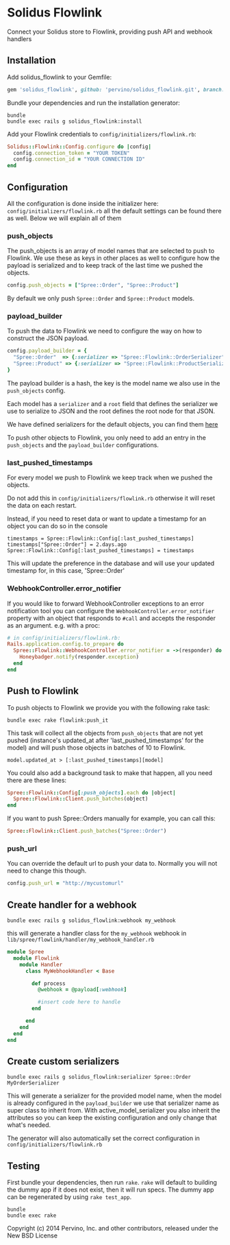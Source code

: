# Solidus Flowlink

Connect your Solidus store to Flowlink, providing push API and webhook handlers

## Installation

Add solidus_flowlink to your Gemfile:

```ruby
gem 'solidus_flowlink', github: 'pervino/solidus_flowlink.git', branch: 'master'
```

Bundle your dependencies and run the installation generator:

```shell
bundle
bundle exec rails g solidus_flowlink:install
```

Add your Flowlink credentials to `config/initializers/flowlink.rb`:

```ruby
Solidus::Flowlink::Config.configure do |config|
  config.connection_token = "YOUR TOKEN"
  config.connection_id = "YOUR CONNECTION ID"
end
```

## Configuration

All the configuration is done inside the initializer here: `config/initializers/flowlink.rb` all the default settings can be found there as well. Below we will explain all of them

### push_objects

The push_objects is an array of model names that are selected to push to Flowlink. We use these as keys in other places as well to configure how the payload is serialized and to keep track of the last time we pushed the objects.

```ruby
config.push_objects = ["Spree::Order", "Spree::Product"]
```

By default we only push `Spree::Order` and `Spree::Product` models.

### payload_builder

To push the data to Flowlink we need to configure the way on how to construct the JSON payload.


```ruby
config.payload_builder = {
  "Spree::Order"  => {:serializer => "Spree::Flowlink::OrderSerializer", :root => "orders"},
  "Spree::Product" => {:serializer => "Spree::Flowlink::ProductSerializer", :root => "products"},
}

```
The payload builder is a hash, the key is the model name we also use in the `push_objects` config.

Each model has a `serializer` and a `root` field that defines the serializer we use to serialize to JSON and the root defines the root node for that JSON.

We have defined serializers for the default objects, you can find them [here](https://github.com/pervino/solidus_flowlink/tree/2-3-stable/app/serializers/spree/flowlink)

To push other objects to Flowlink, you only need to add an entry in the `push_objects` and the `payload_builder` configurations.


### last_pushed_timestamps

For every model we push to Flowlink we keep track when we pushed the objects.

Do not add this in `config/initializers/flowlink.rb` otherwise it will reset the data on each restart.

Instead, if you need to reset data or want to update a timestamp for an object you can do so in the console

```shell
timestamps = Spree::Flowlink::Config[:last_pushed_timestamps]
timestamps["Spree::Order"] = 2.days.ago
Spree::Flowlink::Config[:last_pushed_timestamps] = timestamps
```

This will update the preference in the database and will use your updated timestamp for, in this case, 'Spree::Order'

### WebhookController.error_notifier

If you would like to forward WebhookController exceptions to an error
notification tool you can configure the `WebhookController.error_notifier`
property with an object that responds to `#call` and accepts the responder as an
argument. e.g. with a proc:

```ruby
# in config/initializers/flowlink.rb:
Rails.application.config.to_prepare do
  Spree::Flowlink::WebhookController.error_notifier = ->(responder) do
    Honeybadger.notify(responder.exception)
  end
end
```

## Push to Flowlink

To push objects to Flowlink we provide you with the following rake task:

```shell
bundle exec rake flowlink:push_it
```

This task will collect all the objects from `push_objects` that are not yet pushed (instance's updated_at after 'last_pushed_timestamps' for the model) and will push those objects in batches of 10 to Flowlink.

```
model.updated_at > [:last_pushed_timestamps][model]
```

You could also add a background task to make that happen, all you need there are these lines:

```ruby
Spree::Flowlink::Config[:push_objects].each do |object|
  Spree::Flowlink::Client.push_batches(object)
end
```

If you want to push Spree::Orders manually for example, you can call this:

```ruby
Spree::Flowlink::Client.push_batches("Spree::Order")
```

### push_url

You can override the default url to push your data to. Normally you will not need to change this though.

```ruby
config.push_url = "http://mycustomurl"
```

## Create handler for a webhook

```shell
bundle exec rails g solidus_flowlink:webhook my_webhook
```

this will generate a handler class for the `my_webhook` webhook in `lib/spree/flowlink/handler/my_webhook_handler.rb`

```ruby
module Spree
  module Flowlink
    module Handler
      class MyWebhookHandler < Base

        def process
          @webhook = @payload[:webhook]

          #insert code here to handle
        end

      end
    end
  end
end

```


## Create custom serializers

```shell
bundle exec rails g solidus_flowlink:serializer Spree::Order MyOrderSerializer
```

This will generate a serializer for the provided model name, when the model is already configured in the `payload_builder` we use that serializer name as super class to inherit from. With active_model_serializer you also inherit the attributes so you can keep the existing configuration and only change that what's needed.

The generator will also automatically set the correct configuration in `config/initializers/flowlink.rb`

## Testing

First bundle your dependencies, then run `rake`. `rake` will default to building the dummy app if it does not exist, then it will run specs. The dummy app can be regenerated by using `rake test_app`.

```shell
bundle
bundle exec rake
```

Copyright (c) 2014 Pervino, Inc. and other contributors, released under the New BSD License
